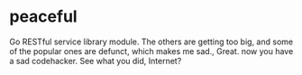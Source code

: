 # peaceful
Go RESTful service library module.  The others are getting too big, and some of the popular ones are defunct, which makes me sad.,  Great. now you have a sad codehacker. See what you did, Internet?
